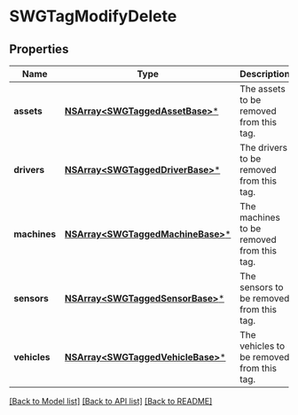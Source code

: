 # SWGTagModifyDelete

## Properties
Name | Type | Description | Notes
------------ | ------------- | ------------- | -------------
**assets** | [**NSArray&lt;SWGTaggedAssetBase&gt;***](SWGTaggedAssetBase.md) | The assets to be removed from this tag. | [optional] 
**drivers** | [**NSArray&lt;SWGTaggedDriverBase&gt;***](SWGTaggedDriverBase.md) | The drivers to be removed from this tag. | [optional] 
**machines** | [**NSArray&lt;SWGTaggedMachineBase&gt;***](SWGTaggedMachineBase.md) | The machines to be removed from this tag. | [optional] 
**sensors** | [**NSArray&lt;SWGTaggedSensorBase&gt;***](SWGTaggedSensorBase.md) | The sensors to be removed from this tag. | [optional] 
**vehicles** | [**NSArray&lt;SWGTaggedVehicleBase&gt;***](SWGTaggedVehicleBase.md) | The vehicles to be removed from this tag. | [optional] 

[[Back to Model list]](../README.md#documentation-for-models) [[Back to API list]](../README.md#documentation-for-api-endpoints) [[Back to README]](../README.md)


